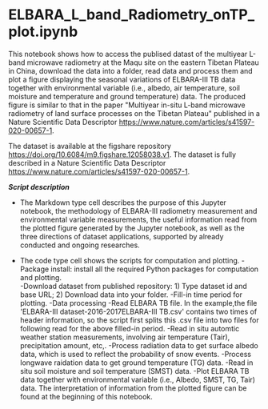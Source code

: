 # ELBARA_L_band_Radiometry_onTP_plot.ipynb
This notebook shows how to access the publised datast of the multiyear L-band microwave radiometry at the Maqu site on the eastern Tibetan Plateau in China, download the data into a folder, read data and process them and plot a figure displaying the seasonal variations of ELBARA-III TB data together with environmental variable (i.e., albedo, air temperature, soil moisture and temperature and ground temperature) data. The produced figure is similar to that in the paper "Multiyear in-situ L-band microwave radiometry of land surface processes on the Tibetan Plateau" published in a Nature Scientific Data Descriptor https://www.nature.com/articles/s41597-020-00657-1. 

The dataset is available at the figshare repository https://doi.org/10.6084/m9.figshare.12058038.v1.
The dataset is fully described in a Nature Scientific Data Descriptor https://www.nature.com/articles/s41597-020-00657-1.



***Script description***

- The Markdown type cell describes the purpose of this Jupyter notebook, 
  the methodology of ELBARA-III radiometry measurement and environmental variable measurements,
  the useful information read from the plotted figure generated by the Jupyter notebook,
  as well as the three directions of dataset applications, supported by already conducted and ongoing researches. 


- The code type cell shows the scripts for computation and plotting. 
  -Package install: install all the required Python packages for computation and plotting.   
  -Download dataset from published repository: 1) Type dataset id and base URL; 2) Download data into your folder.
  -Fill-in time period for plotting.
  -Data processing
	-Read ELBARA TB file. In the example,the file 'ELBARA-III dataset-2016-2017ELBARA-III TB.csv' contains two times of header information, 
	 so the script first splits this .csv file into two files for following read for the above filled-in period. 
	-Read in situ automtic weather station measurements, involving air temperature (Tair), precipitation amount, etc,.
	  -Process radiation data to get surface albedo data, which is used to reflect the probability of snow events.
	  -Process longwave raidation data to get ground temperature (TG) data.
	-Read in situ soil moisture and soil temperature (SMST) data.
	-Plot ELBARA TB data together with environmental variable (i.e., Albedo, SMST, TG, Tair) data. 
	 The interpretation of information from the plotted figure can be found at the beginning of this notebook.  
